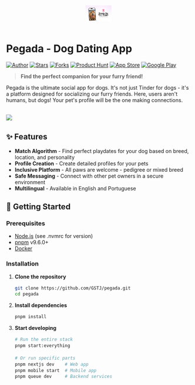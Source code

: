 <div align="center">
<img src=".github/images/banner.png" width="70px">
<br>
<br>
</div>

# Pegada - Dog Dating App

[![Author](https://img.shields.io/badge/author-GSTJ-F2C702?style=flat-square)](https://github.com/GSTJ)
[![Stars](https://img.shields.io/github/stars/GSTJ/pegada?color=F2C702&style=flat-square)](https://github.com/GSTJ/pegada/stargazers)
[![Forks](https://img.shields.io/github/forks/GSTJ/pegada?color=%23F2C702&style=flat-square)](https://github.com/GSTJ/pegada/network/members)
[![Product Hunt](https://img.shields.io/badge/Product%20Hunt-Featured-orange?style=flat-square)](https://www.producthunt.com/posts/pegada)
[![App Store](https://img.shields.io/badge/App%20Store-500+%20Downloads-blue?style=flat-square)](https://apps.apple.com/br/app/pegada/id6450865592)
[![Google Play](https://img.shields.io/badge/Google%20Play-500+%20Downloads-green?style=flat-square)](https://play.google.com/store/apps/details?id=app.pegada)

> **Find the perfect companion for your furry friend!**

Pegada is the ultimate social app for dogs. It's not just Tinder for dogs - it's a platform designed for socializing our furry friends. Here, users aren't humans, but dogs! Your pet's profile will be the one making connections.

<br />

<img src="apps/nextjs/public/phone-mockup.png" height="500"/>

## ✨ Features

- **Match Algorithm** - Find perfect playdates for your dog based on breed, location, and personality
- **Profile Creation** - Create detailed profiles for your pets
- **Inclusive Platform** - All paws are welcome - pedigree or mixed breed
- **Safe Messaging** - Connect with other pet owners in a secure environment
- **Multilingual** - Available in English and Portuguese

## 🚀 Getting Started

### Prerequisites

- [Node.js](https://nodejs.org/) (see .nvmrc for version)
- [pnpm](https://pnpm.io/) v9.6.0+
- [Docker](https://www.docker.com/)

### Installation

1. **Clone the repository**

   ```sh
   git clone https://github.com/GSTJ/pegada.git
   cd pegada
   ```

2. **Install dependencies**

   ```sh
   pnpm install
   ```

3. **Start developing**

   ```sh
   # Run the entire stack
   pnpm start:everything

   # Or run specific parts
   pnpm nextjs dev    # Web app
   pnpm mobile start  # Mobile app
   pnpm queue dev     # Backend services
   ```
